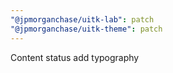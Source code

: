 ```yaml
---
"@jpmorganchase/uitk-lab": patch
"@jpmorganchase/uitk-theme": patch
---
```


Content status add typography
